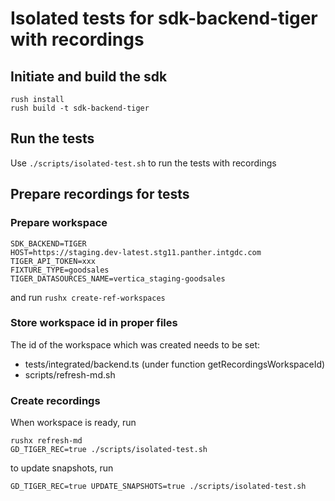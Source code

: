 # Isolated tests for sdk-backend-tiger with recordings

## Initiate and build the sdk

```
rush install
rush build -t sdk-backend-tiger
```

## Run the tests

Use `./scripts/isolated-test.sh` to run the tests with recordings

## Prepare recordings for tests

### Prepare workspace

```
SDK_BACKEND=TIGER
HOST=https://staging.dev-latest.stg11.panther.intgdc.com
TIGER_API_TOKEN=xxx
FIXTURE_TYPE=goodsales
TIGER_DATASOURCES_NAME=vertica_staging-goodsales
```

and run `rushx create-ref-workspaces`

### Store workspace id in proper files

The id of the workspace which was created needs to be set:

- tests/integrated/backend.ts (under function getRecordingsWorkspaceId)
- scripts/refresh-md.sh

### Create recordings

When workspace is ready, run

```
rushx refresh-md
GD_TIGER_REC=true ./scripts/isolated-test.sh
```

to update snapshots, run

```
GD_TIGER_REC=true UPDATE_SNAPSHOTS=true ./scripts/isolated-test.sh
```
